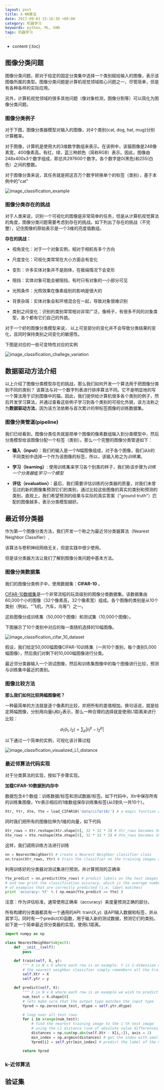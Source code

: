 ```yaml
---
layout: post
title: k-NN算法
date: 2017-09-03 15:16:30 +08:00
category: 机器学习
keywords: python, ML, kNN
tags: 机器学习
---
```


* content
{:toc}

## 图像分类问题

图像分类问题，即对于给定的固定分类集中选择一个类别赋给输入的图像，表示该图像所属的类型。图像分类问题是计算机视觉领域核心问题之一，尽管简单，但是有各种各样的实际应用。

另外，计算机视觉领域的很多其他问题（像对象检测，图像分割等）可以简化为图像分类问题。

### 图像分类例子

对于下图，图像分类器模型对输入的图像，对4个类别{cat, dog, hat, mug}分别计算概率。

对于图像，计算机是使用大的3维数字数组来表示。在该例中，该猫图像是248像素宽，400像素高。有红，绿，蓝三种颜色（简称RGB）表示。因此，图像由248x400x3个数字组成，即总共297600个数字。各个数字是0(黑色)和255(白色）之间的整数。

对于图像分类来说，其任务就是把这百万个数字转换单个的标签（类别），基于本例中的"cat"

![image_classification_example](/images/cs231n/image_classification_example.png)

### 图像分类存在的挑战

对于人类来说，识别一个可视化的图像是非常简单的任务，但是从计算机视觉算法的角度，图像分类问题需要考虑到存在的挑战。如下列出了存在的挑战（不完整），记住图像的原始表示是一个3维的亮度值数组。

**存在的挑战：**

- 视角变化：对于一个对象实例，相对于相机有多个方向

- 尺度变化：可视化类常常在大小方面会有变化

- 变形：许多实体对象并不是刚体，在极端情况下会变形

- 阻挡：实体对象可能会被阻挡，有时只有对象的一小部分可见

- 光照条件：光照效果在像素级别的影响是很大的

- 背景杂斑：实体对象会和环境混合在一起，导致对象很难识别

- 类别之间变化：识别的类别常常相对非常广泛，像椅子，有很多不同的对象类型，各个都有它们自己的外貌。


对于一个好的图像分类模型来说， 以上可变部分的变化并不会导致分类结果的变化，且同时保持类别之间变化的敏感性。

下图是对应的一些可变特性对应的实例

![image_classification_challege_variation](/images/cs231n/image_classification_challege_variation.png)

## 数据驱动方法介绍

以上介绍了图像分类模型存在的挑战，那么我们如何开发一个算法用于把图像分类到不同的类别？ 该算法与对一个数字列表进行排序算法不同。它不是明显地的写一个算法用于识别图像中的猫。因此，我们提供给计算机很多各个类别的例子，然后开发学习算法，并通过查看这些例子学习到各个类别的可视化外貌，该方法称之为**数据驱动方法**，因为该方法依赖与首次累计的带标签图像的训练数据集。

### 图像分类管道(pipeline)

我们已经看到，图像分类任务就是把单个图像的像素数组输入到分类模型中，然后分类模型给该图像分配一个标签（类别）。那么一个完整的图像分类管道如下：

- **输入（input）**：我们的输入是一个N幅图像组成，对于各个图像，我们从k的不同类别中选择一个作为该图像的标签，所以，该输入称之为*训练集*。

- **学习（learning）**: 使用训练集来学习各个别类的样子，我们称该步骤为*训练一个分类器*或*学习一个模型*

- **评估（evaluation）**：最后，我们需要评估训练的分类器的质量，对我们未曾见过的新的图像集预测它们的类别，通过比较这些图像的真实的类别和预测的类别，直观上，我们希望预测的结果与实际的真实答案（"ground truth"）匹配的图像越多，表示分类模型越好。


## 最近邻分类器

作为第一个图像分类方法，我们开发一个称之为最近邻分类器算法（Nearest Neighbor Classifier）,

该算法与卷积神经网络无关，但是实践中很少使用。

但是该分类器方法让我们了解到图像分类问题中基本方法。

### 图像分类数据集

我们的图像分类例子中，使用数据集：**CIFAR-10** 。

[CIFAR-10数据集](http://www.cs.toronto.edu/~kriz/cifar.html)是一个非常流程的玩具级别的图像分类数据集。该数据集由60,000个小的图像（32个像素高，32个像素宽）组成。各个图像的类别是从10个类别（例如，“飞机，汽车，鸟等”）之一。

这些图像分成训练集（50,000个图像）和测试集（10,000个图像）。

下图展示了10个类别中对应的每一类随机选择的10幅图像。

![image_classification_cifar_10_dataset](/images/cs231n/image_classification_cifar_10_dataset.png)

假设，我们给定50,000幅图像CIFAR-10训练集（一共10个类别，每个类别5,000幅图像），然后我们对剩下的10,000幅图像进行分类。

最近邻分类器输入一个测试图像，然后和训练集图像中的每个图像进行比较，预测与训练集中最近的类别。

### 图像比较方法
**那么我们如何比较两幅图像呢？**

一种最简单的方法就是逐个像素的比较，并把所有的差值相加。换句话说，就是给定两幅图像，分别用向量$I_1$和$I_2$表示，那么一种合理的选择就是使用L1距离来进行比较：

$$d_1 (I_1, I_2) = \sum_{p} \left| I^p_1 - I^p_2 \right|$$

以下通过一个简单的实例，可视化该计算过程

![image_classification_visualized_L1_distance](/images/cs231n/image_classification_visualized_L1_distance.png)


### 最近邻算法代码实现

对于分类算法的实现，按如下步骤实现。

**加载CIFAR-10数据到内存中**

数据包含4个数组：训练数据/标签和测试数据/标签。如下代码中，Xtr中保存所有的训练集图像，Ytr表示相应的1维数组保存训练集标签(从0到9,一共10个）。

```python
Xtr, Ytr, Xte, Yte = load_CIFAR10('data/cifar10/') # a magic function we provide
```

同时我们把所有的图像拉伸为1维的向量，如下代码

```python
Xtr_rows = Xtr.reshape(Xtr.shape[0], 32 * 32 * 3) # Xtr_rows becomes 50000 x 3072
Xte_rows = Xte.reshape(Xte.shape[0], 32 * 32 * 3) # Xte_rows becomes 10000 x 3072
```

这样，我们调用训练方法进行训练

```python
nn = NearestNeighbor() # create a Nearest Neighbor classifier class
nn.train(Xtr_rows, Ytr) # train the classifier on the training images and labels
```

利用训练好的分类器对测试集进行预测，并计算预测的正确率

```python
Yte_predict = nn.predict(Xte_rows) # predict labels on the test images
# and now print the classification accuracy, which is the average number
# of examples that are correctly predicted (i.e. label matches)
print 'accuracy: %f' % ( np.mean(Yte_predict == Yte) )
```

注意：作为评估标准，通常使用正确率（accuracy）来度量预测正确的部分。

所有构建的分类器都具有一个通用的API: train(X,y). 该API输入数据和标签，并从其学习。同时有一个predict(X)函数，用于输入新的测试数据，预测它们的类别。如下是一个简单最近邻分类器的实现，使用L1距离。

```python
import numpy as np

class NearestNeighbor(object):
    def __init__(self):
        pass

    def train(self, X, y):
        """ X is N x D where each row is an example. Y is 1-dimension of size N """
        # the nearest neighbor classifier simply remembers all the training data
        self.Xtr = X
        self.ytr = y

    def predict(self, X):
        """ X is N x D where each row is an example we wish to predict label for """
        num_test = X.shape[0]
        # lets make sure that the output type matches the input type
        Ypred = np.zeros(num_test, dtype = self.ytr.dtype)

        # loop over all test rows
        for i in xrange(num_test):
            # find the nearest training image to the i'th test image
            # using the L1 distance (sum of absolute value differences)
            distances = np.sum(np.abs(self.Xtr - X[i,:]), axis = 1)
            min_index = np.argmin(distances) # get the index with smallest distance
            Ypred[i] = self.ytr[min_index] # predict the label of the nearest example

        return Ypred
```

### k-近邻算法

## 验证集
